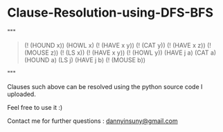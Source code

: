# Clause-Resolution-using-DFS-BFS

"""

> (! (HOUND x)) (HOWL x)
> (! (HAVE x y)) (! (CAT y)) (! (HAVE x z)) (! (MOUSE z))
> (! (LS x)) (! (HAVE x y)) (! (HOWL y))
> (HAVE j a)
> (CAT a) (HOUND a)
> (LS j)
> (HAVE j b)
> (! (MOUSE b))


"""

Clauses such above can be resolved using the python source code I uploaded.

Feel free to use it :)

Contact me for further questions : dannyinsuny@gmail.com
